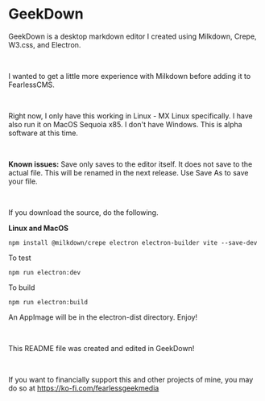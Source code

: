 # GeekDown

GeekDown is a desktop markdown editor I created using Milkdown, Crepe, W3.css, and Electron.&#x20;

<br />

I wanted to get a little more experience with Milkdown before adding it to FearlessCMS.&#x20;

<br />

Right now, I only have this working in Linux - MX Linux specifically. I have also run it on MacOS Sequoia x85. I don't have Windows. This is alpha software at this time.

<br />

**Known issues:** Save only saves to the editor itself. It does not save to the actual file. This will be renamed in the next release. Use Save As to save your file.

<br />

If you download the source, do the following.

**Linux and MacOS**

```
npm install @milkdown/crepe electron electron-builder vite --save-dev
```

To test

```
npm run electron:dev
```

To build

```
npm run electron:build
```

An AppImage will be in the electron-dist directory. Enjoy!

<br />

This README file was created and edited in GeekDown!

<br />

If you want to financially support this and other projects of mine, you may do so at <https://ko-fi.com/fearlessgeekmedia>

<br />
